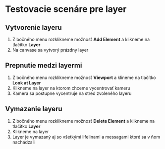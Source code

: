 # Testovacie scenáre pre layer

## Vytvorenie layeru

1. Z bočného menu rozklikneme možnosť **Add Element** a klikneme na tlačítko **Layer**
2. Na canvase sa vytvorý prázdny layer


## Prepnutie medzi layermi

1. Z bočného menu rozklikneme možnosť **Viewport** a klineme na tlačítko **Look at Layer**
2. Klikneme na layer na ktorom chceme vycentrovať kameru
3. Kamera sa postupne vycentruje na stred zvoleného layeru
## Vymazanie layeru

1. Z bočného menu rozklikneme možnosť **Delete Element** a klikneme na tlačítko **Layer**
2. Klikneme na layer
3. Layer je vymazaný aj so všetkými lifelinami a messagami ktoré sa v ňom nachádzali


